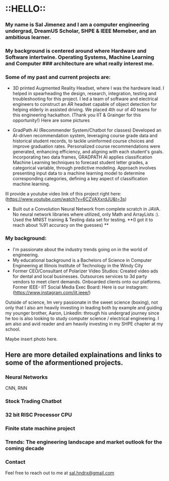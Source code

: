 # ::HELLO::

### My name is Sal Jimenez and I am a computer engineering undergrad, DreamUS Scholar, SHPE & IEEE Memeber, and an ambitious learner. 

### My background is centered around where Hardware and Software intertwine. Operating Systems, Machine Learning and Computer ### architecture are what really interest me.

### Some of my past and current projects are:

- 3D printed Augmented Reality Headset, where I was the hardware lead. I helped in spearheading the design, research, integration, testing and troubleshooting for this project. I led a team of software and electrical engineers to construct an AR headset capable of object detection for helping elderly in assisted driving. We placed 4th our of 40 teams for this engineering hackathon. (Thank you IIT & Grainger for this opportunity!)
  Here are some pictures

- GradPath AI (Recommender System/Chatbot for classes)
  Developed an AI-driven recommendation system, leveraging course grade data and historical student records, to tackle uninformed course choices and improve graduation rates. Personalized course recommendations were generated, enhancing efficiency, and aligning with each student's goals.
	Incorporating two data frames, GRADPATH AI applies classification Machine Learning techniques to forecast student letter grades, a categorical variable, through predictive modeling. Approach involves presenting input data to a machine learning model to determine corresponding categories, defining a key aspect of classification machine learning.

Ill provide a youtube video link of this project right here: (https://www.youtube.com/watch?v=6CZVAXxrdJU&t=3s)

- Built out a Convolution Neural Network from complete scratch in JAVA. No neural network libraries where utilized, only Math and ArrayLists :).
  Used the MNIST training & Testing data set for testing. **(I got it to reach about %91 accuracy on the guesses)
**

### My background:
- I'm passionate about the industry trends going on in the world of engineering. 
- My educational background is a Bachelors of Science in Computer Engineering at Illinois Institute of Technology in the Windy City
- Former CEO/Consultant of Polarizer Video Studios:
      Created video ads for dental and local businesses. Outsources services to 3d party vendors to meet client demands. Onboarded clients onto our platforms.
  Former IEEE- IIT Social Media Exec Board: Here is our instagram: (https://www.instagram.com/iit.ieee/)

Outside of science, Im very passionate in the sweet science (boxing), not only that I also am heavily investing in leading both by example and guiding my younger brother, Aaron, LinkedIn: through his undergrad journey since he too is also looking to study computer science / electrical engineering. I am also and avid reader and am heavily investing in my SHPE chapter at my school. 

Maybe insert photo here. 

## Here are more detailed explainations and links to some of the aformentioned projects.

### Neural Networks

CNN, RNN

### Stock Trading Chatbot


### 32 bit RISC Processor CPU 

### Finite state machine project

### Trends: The engineering landscape and market outlook for the coming decade


### Contact

Feel free to reach out to me at <sal.hndrx@gmail.com>
